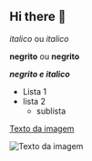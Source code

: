 ## Hi there 👋

<!-- Cabeçaçhos -->
*italico* ou _italico_


**negrito** ou __negrito__


___negrito e italico___

- Lista 1
- lista 2
  - sublista



[Texto da imagem](hhttps://i.pinimg.com/736x/3f/77/7b/3f777b1b9f623fcc28ead9b6c2669722.jpg)


![Texto da imagem](https://i.pinimg.com/736x/3f/77/7b/3f777b1b9f623fcc28ead9b6c2669722.jpg)


<!--
**Deboroca/deboroca** is a ✨ _special_ ✨ repository because its `README.md` (this file) appears on your GitHub profile.

Here are some ideas to get you started:

- 🔭 I’m currently working on ...
- 🌱 I’m currently learning ...
- 👯 I’m looking to collaborate on ...
- 🤔 I’m looking for help with ...
- 💬 Ask me about ...
- 📫 How to reach me: ...
- 😄 Pronouns: ...
- ⚡ Fun fact: ...
-->
